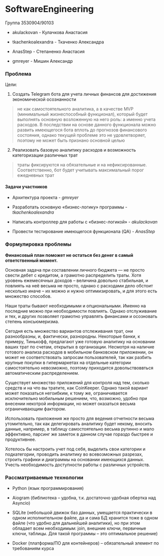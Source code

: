 # SoftwareEngineering
Группа 3530904/90103

* akulackovan - Кулачкова Анастасия

* tkachenkoalexandra - Ткаченко Александра

* AnasStep - Степаненко Анастасия

* gmreyer - Мишин Александр

### Проблема

Цели:

1. Создать Telegram бота для учета личных финансов для достижения экономической осознанности

> не как самостоятельного аналитика, а в качестве MVP (минимальный жизнеспособный функционал), который будет выполнять основную возложенную на него роль: а именно учета расходов. В последствии на основе данного функционала можно развить имеющегося бота вплоть до прогнозов финансового состояния, однако текущей проблеме это не удовлетворяет, поэтому не может быть признано основной целью

2. Реализовать базовую аналитику расходов и возможность категоризации различных трат

> траты фиксируются на обязательные и на нефиксированные. Соответственно, бот будет учитывать максимальный порог ежедневных трат

#### Задачи участников

- Архитектура проекта - *gmreyer*

- Разработать основную «бизнес-логику» программы - *tkachenkoalexandra*

- Написать контроллер для работы с «бизнес-логикой» - *akulackovan*

- Провести тестирование имеющегося функционала (QA) - *AnasStep*

### Формулировка проблемы

**Финансовый план поможет не остаться без денег в самый ответственный момент.**

Основная задача при составлении личного бюджета — не просто свести дебет с кредитом, а грамотно распределить траты. Хотя уровень ежемесячных доходов – величина довольно стабильная, и повлиять на неё весьма не просто, однако с расходами дело обстоит несколько иначе – их можно и нужно оптимизировать, и для этого есть множество способов.

Наши траты бывают необходимыми и опциональными. Именно на последние можно при необходимости повлиять. Однако отслуживание и тех, и других позволяет грамотно управлять финансами и осозновать степень консьюмеризма.

Сегодня есть множество вариантов отслеживания трат, они разнообразны, и, фактически, разнородны. Некоторые банки, к примеру, Тинькофф, предлагают уже готовую аналитику на основании ваших трат по счетам, открытых в организации. Несмотря на наличие готового анализа расходов в мобильном банковском приложении, он может не соответствовать запросам пользователей, так как разбить крупные покупки в гипермаркетах на отдельные категории самостоятельно невозможно, поэтому приходится довольствоввться автоматическим распределением.

Существует множество приложений для контроля над тем, сколько средств и на что вы тратите, как CoinKeeper. Однако такой вариант может показаться негоибким, к тому же, ограничивается исключительно мобильным решением, что, возможно, удобно при внесении некотрой информации, но может оказаться весьма ограничивающим фактором.

Использовать приложения же просто для ведения отчетности весьма утомительно, так как делегировать аналитику будет некому, вносить данные, например, в таблицу самостоятельно весьма рутинно и мало эффективно, парсинг же заметок в данном случае гораздо быстрее и продуктивнее.

Хотелось бы настроить учет под себя, выделить свои категории и подкатегории, проводить аналитику во всевозможных разрезах, строить графики и диаграммы на основании имеющихся данных. Учесть необходимость доступности работы с различных устройств.

### Рассматриваемые технологии

- Python (язык программирования)

- Aiogram (библиотека – удобна, т.к. достаточно удобная обертка над Asyncio)

- SQLite (небольшой движок баз данных, умещается практически в одном исполнительном файле, да и сама БД хранится тоже в одном файле (что удобно для дальнейшей аналитики), но при этом обладает всем необходимым: join, внешние ключи, первичные ключи, таблицы. Для такой программы – это оптимальное решение)

- Docker (платформа/ПО для контейнеров) – обязательный элемент по требованиям курса

